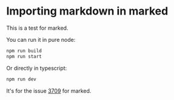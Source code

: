 # Importing markdown in marked

This is a test for marked.

You can run it in pure node:
```bash
npm run build
npm run start
```

Or directly in typescript:
```bash
npm run dev
```

It's for the issue [3709](https://github.com/markedjs/marked/issues/3709) for marked.

